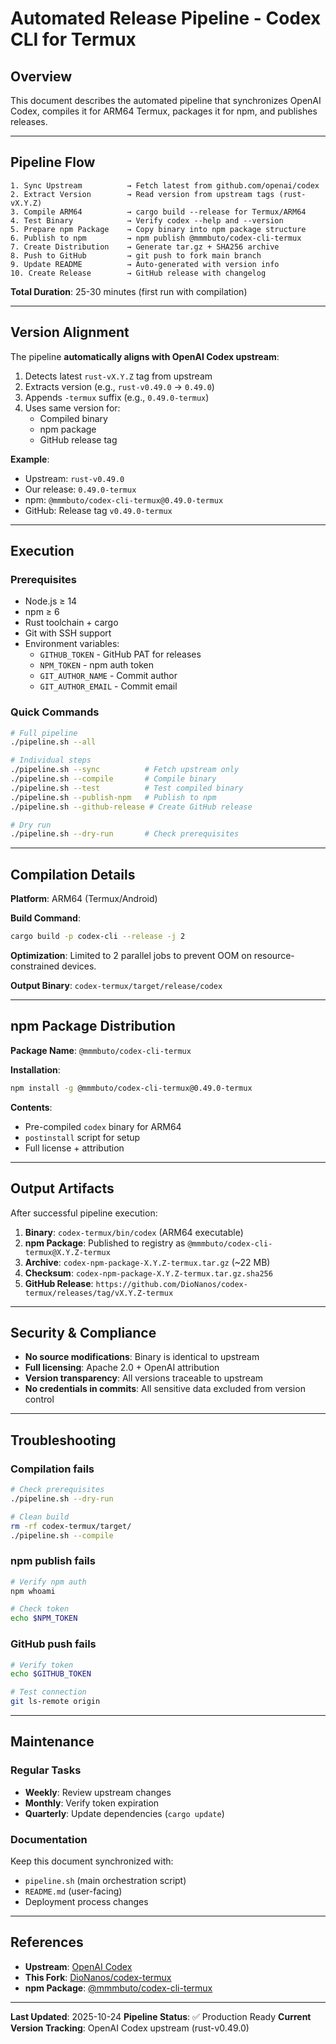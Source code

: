 # Automated Release Pipeline - Codex CLI for Termux

## Overview

This document describes the automated pipeline that synchronizes OpenAI Codex, compiles it for ARM64 Termux, packages it for npm, and publishes releases.

---

## Pipeline Flow

```
1. Sync Upstream          → Fetch latest from github.com/openai/codex
2. Extract Version        → Read version from upstream tags (rust-vX.Y.Z)
3. Compile ARM64          → cargo build --release for Termux/ARM64
4. Test Binary            → Verify codex --help and --version
5. Prepare npm Package    → Copy binary into npm package structure
6. Publish to npm         → npm publish @mmmbuto/codex-cli-termux
7. Create Distribution    → Generate tar.gz + SHA256 archive
8. Push to GitHub         → git push to fork main branch
9. Update README          → Auto-generated with version info
10. Create Release        → GitHub release with changelog
```

**Total Duration**: 25-30 minutes (first run with compilation)

---

## Version Alignment

The pipeline **automatically aligns with OpenAI Codex upstream**:

1. Detects latest `rust-vX.Y.Z` tag from upstream
2. Extracts version (e.g., `rust-v0.49.0` → `0.49.0`)
3. Appends `-termux` suffix (e.g., `0.49.0-termux`)
4. Uses same version for:
   - Compiled binary
   - npm package
   - GitHub release tag

**Example**:
- Upstream: `rust-v0.49.0`
- Our release: `0.49.0-termux`
- npm: `@mmmbuto/codex-cli-termux@0.49.0-termux`
- GitHub: Release tag `v0.49.0-termux`

---

## Execution

### Prerequisites

- Node.js ≥ 14
- npm ≥ 6
- Rust toolchain + cargo
- Git with SSH support
- Environment variables:
  - `GITHUB_TOKEN` - GitHub PAT for releases
  - `NPM_TOKEN` - npm auth token
  - `GIT_AUTHOR_NAME` - Commit author
  - `GIT_AUTHOR_EMAIL` - Commit email

### Quick Commands

```bash
# Full pipeline
./pipeline.sh --all

# Individual steps
./pipeline.sh --sync          # Fetch upstream only
./pipeline.sh --compile       # Compile binary
./pipeline.sh --test          # Test compiled binary
./pipeline.sh --publish-npm   # Publish to npm
./pipeline.sh --github-release # Create GitHub release

# Dry run
./pipeline.sh --dry-run       # Check prerequisites
```

---

## Compilation Details

**Platform**: ARM64 (Termux/Android)

**Build Command**:
```bash
cargo build -p codex-cli --release -j 2
```

**Optimization**: Limited to 2 parallel jobs to prevent OOM on resource-constrained devices.

**Output Binary**: `codex-termux/target/release/codex`

---

## npm Package Distribution

**Package Name**: `@mmmbuto/codex-cli-termux`

**Installation**:
```bash
npm install -g @mmmbuto/codex-cli-termux@0.49.0-termux
```

**Contents**:
- Pre-compiled `codex` binary for ARM64
- `postinstall` script for setup
- Full license + attribution

---

## Output Artifacts

After successful pipeline execution:

1. **Binary**: `codex-termux/bin/codex` (ARM64 executable)
2. **npm Package**: Published to registry as `@mmmbuto/codex-cli-termux@X.Y.Z-termux`
3. **Archive**: `codex-npm-package-X.Y.Z-termux.tar.gz` (~22 MB)
4. **Checksum**: `codex-npm-package-X.Y.Z-termux.tar.gz.sha256`
5. **GitHub Release**: `https://github.com/DioNanos/codex-termux/releases/tag/vX.Y.Z-termux`

---

## Security & Compliance

- **No source modifications**: Binary is identical to upstream
- **Full licensing**: Apache 2.0 + OpenAI attribution
- **Version transparency**: All versions traceable to upstream
- **No credentials in commits**: All sensitive data excluded from version control

---

## Troubleshooting

### Compilation fails

```bash
# Check prerequisites
./pipeline.sh --dry-run

# Clean build
rm -rf codex-termux/target/
./pipeline.sh --compile
```

### npm publish fails

```bash
# Verify npm auth
npm whoami

# Check token
echo $NPM_TOKEN
```

### GitHub push fails

```bash
# Verify token
echo $GITHUB_TOKEN

# Test connection
git ls-remote origin
```

---

## Maintenance

### Regular Tasks

- **Weekly**: Review upstream changes
- **Monthly**: Verify token expiration
- **Quarterly**: Update dependencies (`cargo update`)

### Documentation

Keep this document synchronized with:
- `pipeline.sh` (main orchestration script)
- `README.md` (user-facing)
- Deployment process changes

---

## References

- **Upstream**: [OpenAI Codex](https://github.com/openai/codex)
- **This Fork**: [DioNanos/codex-termux](https://github.com/DioNanos/codex-termux)
- **npm Package**: [@mmmbuto/codex-cli-termux](https://www.npmjs.com/package/@mmmbuto/codex-cli-termux)

---

**Last Updated**: 2025-10-24
**Pipeline Status**: ✅ Production Ready
**Current Version Tracking**: OpenAI Codex upstream (rust-v0.49.0)
